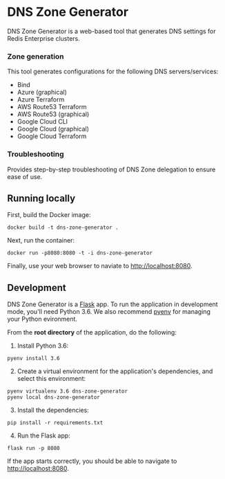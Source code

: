 # DNS Zone Generator

DNS Zone Generator is a web-based tool that generates DNS settings for Redis Enterprise clusters.

### Zone generation

This tool generates configurations for the following DNS servers/services:
- Bind
- Azure (graphical)
- Azure Terraform
- AWS Route53 Terraform
- AWS Route53 (graphical)
- Google Cloud CLI
- Google Cloud (graphical)
- Google Cloud Terraform

### Troubleshooting

Provides step-by-step troubleshooting of DNS Zone delegation to ensure ease of use.

## Running locally

First, build the Docker image:

```
docker build -t dns-zone-generator .
```

Next, run the container:

```
docker run -p8080:8080 -t -i dns-zone-generator
```

Finally, use your web browser to naviate to [http://localhost:8080](http://localhost:8080).

## Development

DNS Zone Generator is a [Flask](https://flask.palletsprojects.com/en/2.2.x/) app. To run the application in development mode, you'll need Python 3.6. We also recommend [pyenv](https://github.com/pyenv/pyenv#getting-pyenv) for managing your Python evironment.

From the **root directory** of the application, do the following:

1. Install Python 3.6:

```
pyenv install 3.6
```

2. Create a virtual environment for the application's dependencies, and select this environment:

```
pyenv virtualenv 3.6 dns-zone-generator
pyenv local dns-zone-generator
```

3. Install the dependencies:

```
pip install -r requirements.txt
```

4. Run the Flask app:

```
flask run -p 8080
```

If the app starts correctly, you should be able to navigate to [http://localhost:8080](http://localhost:8080).
